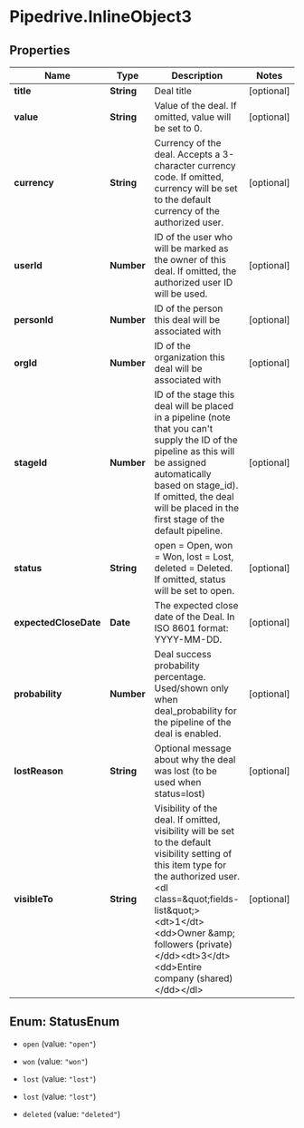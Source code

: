 # Pipedrive.InlineObject3

## Properties

Name | Type | Description | Notes
------------ | ------------- | ------------- | -------------
**title** | **String** | Deal title | [optional] 
**value** | **String** | Value of the deal. If omitted, value will be set to 0. | [optional] 
**currency** | **String** | Currency of the deal. Accepts a 3-character currency code. If omitted, currency will be set to the default currency of the authorized user. | [optional] 
**userId** | **Number** | ID of the user who will be marked as the owner of this deal. If omitted, the authorized user ID will be used. | [optional] 
**personId** | **Number** | ID of the person this deal will be associated with | [optional] 
**orgId** | **Number** | ID of the organization this deal will be associated with | [optional] 
**stageId** | **Number** | ID of the stage this deal will be placed in a pipeline (note that you can&#39;t supply the ID of the pipeline as this will be assigned automatically based on stage_id). If omitted, the deal will be placed in the first stage of the default pipeline. | [optional] 
**status** | **String** | open &#x3D; Open, won &#x3D; Won, lost &#x3D; Lost, deleted &#x3D; Deleted. If omitted, status will be set to open. | [optional] 
**expectedCloseDate** | **Date** | The expected close date of the Deal. In ISO 8601 format: YYYY-MM-DD. | [optional] 
**probability** | **Number** | Deal success probability percentage. Used/shown only when deal_probability for the pipeline of the deal is enabled. | [optional] 
**lostReason** | **String** | Optional message about why the deal was lost (to be used when status&#x3D;lost) | [optional] 
**visibleTo** | **String** | Visibility of the deal. If omitted, visibility will be set to the default visibility setting of this item type for the authorized user.&lt;dl class&#x3D;\&quot;fields-list\&quot;&gt;&lt;dt&gt;1&lt;/dt&gt;&lt;dd&gt;Owner &amp;amp; followers (private)&lt;/dd&gt;&lt;dt&gt;3&lt;/dt&gt;&lt;dd&gt;Entire company (shared)&lt;/dd&gt;&lt;/dl&gt; | [optional] 



## Enum: StatusEnum


* `open` (value: `"open"`)

* `won` (value: `"won"`)

* `lost` (value: `"lost"`)

* `lost` (value: `"lost"`)

* `deleted` (value: `"deleted"`)




